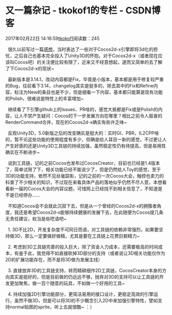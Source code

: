 # 又一篇杂记 - tkokof1的专栏 - CSDN博客

2017年02月22日 14:16:59[tkokof1](https://me.csdn.net/tkokof1)阅读数：245


  很久以前写过一篇[感想](http://blog.csdn.net/tkokof1/article/details/17034099)，当时表达了一些对于Cocos2d-x引擎即将3d化的担忧，之后自己也基本完全投入了Unity3D的怀抱，对于Cocos2d-x（或者现在应该叫Cocos吧）的关注便比较有限了，近来又不经意想起，遂而又简单的去了解了下Cocos2d-x的现状~

  最新版本是3.14.1，改动内容都是Fix，毕竟是小版本，基本都是用于修复较严重的Bug，往前看下3.14，changelog其实是挺多的，除去其中的Fix和Refine内容，标注为New的条目也是不少，但是细看一下内容，基本都只能算是现有功能的Polish，很难说是特性上的丰富增加~

  继续看了下引擎github上的Issues、PR啥的，感觉大抵都是Fix或是Polish的内容，让人不禁产生疑问：Cocos的下一步发展方向在哪里？相比之前令人振奋的RenderCommand合并，现在的Cocos2d-x确实有些许乏味~

  反观Unity3D，5.0新版之后的改变确实是挺大的：实时GI、PBR，IL2CPP啥的，暂不论这些功能的使用程度有多少，但确是给人耳目一新的感觉，不过更让人产生好感的还是Unity3D工具链的持续加强，虽然稳定性仍有待提高，但是易用性确实在不断进步~

  说到工具链，记的之前Cocos也发布过CocosCreator，目前也已经是1.4版本了，简单试用了下，相关功能已经不能说少了，但是仍然给人Toy的感觉，至于3D的功能支持，依然不见丝毫踪影，记的之前的一次Cocos大会，触控也卖力的科普了不少相关的知识，不过现在来看具体产品的落地似乎仍然不尽人意，本想看看新一届的Cocos大会的内容议题，可惜网上已经找不到相关信息了，不知道是不是已经停办……

  不知道Cocos会不会就此沉寂下去，但是从一个曾经的Cocos2d-x的拥簇者角度，我还是希望Cocos2d-x能够持续健康的发展下去，在此随便为Cocos提几条无责任建议，权当是些呓语吧~

  1. 3D不比2D，开发复杂度不可同日而语，对工具链的依赖非常强烈，如果要坚持做3D，那么一定要做好做精，尤其是要在工具链上花费巨额精力~

  2. 考虑到3D工具链完善的投入巨大，除了资金人力成本，还需要极高的时间成本，有鉴于此，我觉得不如直接砍掉3D部分的支持（或者说让3D相关功能仅作为2D的扩展功能存在，而不是将3D做为发展主线）

  3. 直接放弃3D的工具链支持，转而精耕细作2D工具链，CocosCreator本身的方向其实是挺好的，但是目前做的仍远远不够，抛弃对3D的支持可以让工具链的开发更加聚焦，做一百个随意的玩具，不如做一个好用的工具~

  4. 持续加强2D引擎功能部分，更简洁易用的接口设计，更稳定高效的引擎运行，虽然不做3D，但是可以将3D的不少概念引入2D中来加强引擎特性，譬如支持normal贴图的sprite，听上去就很酷~ ：）

